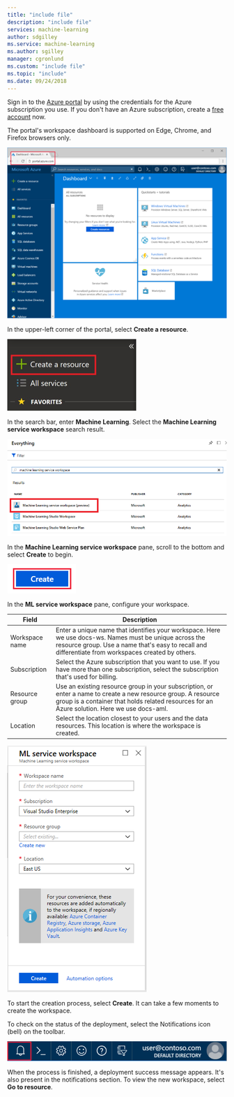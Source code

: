 ```yaml
---
title: "include file"
description: "include file"
services: machine-learning
author: sdgilley
ms.service: machine-learning
ms.author: sgilley
manager: cgronlund
ms.custom: "include file"
ms.topic: "include"
ms.date: 09/24/2018
---
```


Sign in to the [Azure portal](https://portal.azure.com/) by using the credentials for the Azure subscription you use. If you don't have an Azure subscription, create a [free account](https://azure.microsoft.com/free/?WT.mc_id=A261C142F) now.

The portal's workspace dashboard is supported on Edge, Chrome, and Firefox browsers only.

   ![Azure portal](./media/aml-create-in-portal/portal-dashboard.png)

In the upper-left corner of the portal, select **Create a resource**.

   ![Create a resource in Azure portal](./media/aml-create-in-portal/portal-create-a-resource.png)

In the search bar, enter **Machine Learning**. Select the **Machine Learning service workspace** search result.

   ![Search for workspace](./media/aml-create-in-portal/allservices-search.PNG)

In the **Machine Learning service workspace** pane, scroll to the bottom and select **Create** to begin.

   ![Create](./media/aml-create-in-portal/portal-create-button.png)

In the **ML service workspace** pane, configure your workspace.

   Field|Description
   ---|---
   Workspace name |Enter a unique name that identifies your workspace. Here we use docs-ws. Names must be unique across the resource group. Use a name that's easy to recall and differentiate from workspaces created by others.  
   Subscription |Select the Azure subscription that you want to use. If you have more than one subscription, select the subscription that's used for billing.
   Resource group | Use an existing resource group in your subscription, or enter a name to create a new resource group. A resource group is a container that holds related resources for an Azure solution. Here we use docs-aml. 
   Location | Select the location closest to your users and the data resources. This location is where the workspace is created.

   ![Create workspace](./media/aml-create-in-portal/workspace-create.png)

To start the creation process, select **Create**. It can take a few moments to create the workspace.

To check on the status of the deployment, select the Notifications icon (bell) on the toolbar.

   ![Workspace creation status](./media/aml-create-in-portal/notifications.png)

When the process is finished, a deployment success message appears. It's also present in the notifications section. To view the new workspace, select **Go to resource**.
